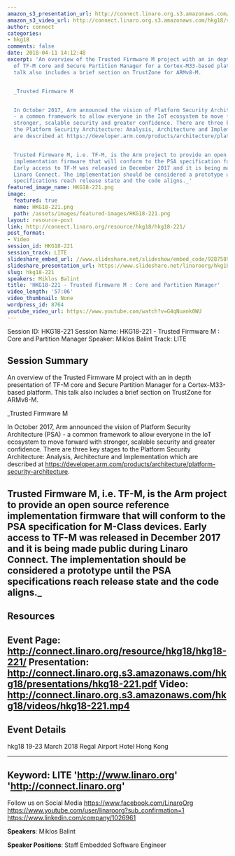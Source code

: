 ```yaml
---
amazon_s3_presentation_url: http://connect.linaro.org.s3.amazonaws.com/hkg18/presentations/hkg18-221.pdf
amazon_s3_video_url: http://connect.linaro.org.s3.amazonaws.com/hkg18/videos/hkg18-221.mp4
author: connect
categories:
- hkg18
comments: false
date: 2018-04-11 14:12:48
excerpt: 'An overview of the Trusted Firmware M project with an in depth presentation
  of TF-M core and Secure Partition Manager for a Cortex-M33-based platform. This
  talk also includes a brief section on TrustZone for ARMv8-M.


  _Trusted Firmware M


  In October 2017, Arm announced the vision of Platform Security Architecture (PSA)
  - a common framework to allow everyone in the IoT ecosystem to move forward with
  stronger, scalable security and greater confidence. There are three key stages to
  the Platform Security Architecture: Analysis, Architecture and Implementation which
  are described at https://developer.arm.com/products/architecture/platform-security-architecture.


  Trusted Firmware M, i.e. TF-M, is the Arm project to provide an open source reference
  implementation firmware that will conform to the PSA specification for M-Class devices.
  Early access to TF-M was released in December 2017 and it is being made public during
  Linaro Connect. The implementation should be considered a prototype until the PSA
  specifications reach release state and the code aligns._'
featured_image_name: HKG18-221.png
image:
  featured: true
  name: HKG18-221.png
  path: /assets/images/featured-images/HKG18-221.png
layout: resource-post
link: http://connect.linaro.org/resource/hkg18/hkg18-221/
post_format:
- Video
session_id: HKG18-221
session_track: LITE
slideshare_embed_url: //www.slideshare.net/slideshow/embed_code/92875894
slideshare_presentation_url: https://www.slideshare.net/linaroorg/hkg18221-trusted-firmware-m-core-and-partition-manager
slug: hkg18-221
speakers: Miklos Balint
title: 'HKG18-221 - Trusted Firmware M : Core and Partition Manager'
video_length: '57:06'
video_thumbnail: None
wordpress_id: 8764
youtube_video_url: https://www.youtube.com/watch?v=G4qNuank0WU
---
```


Session ID: HKG18-221
Session Name: HKG18-221 - Trusted Firmware M : Core and Partition Manager
Speaker: Miklos Balint
Track: LITE


## Session Summary
An overview of the Trusted Firmware M project with an in depth presentation of TF-M core and Secure Partition Manager for a Cortex-M33-based platform. This talk also includes a brief section on TrustZone for ARMv8-M.

_Trusted Firmware M

In October 2017, Arm announced the vision of Platform Security Architecture (PSA) - a common framework to allow everyone in the IoT ecosystem to move forward with stronger, scalable security and greater confidence. There are three key stages to the Platform Security Architecture: Analysis, Architecture and Implementation which are described at https://developer.arm.com/products/architecture/platform-security-architecture.

Trusted Firmware M, i.e. TF-M, is the Arm project to provide an open source reference implementation firmware that will conform to the PSA specification for M-Class devices. Early access to TF-M was released in December 2017 and it is being made public during Linaro Connect. The implementation should be considered a prototype until the PSA specifications reach release state and the code aligns._
---------------------------------------------------
## Resources
Event Page: http://connect.linaro.org/resource/hkg18/hkg18-221/
Presentation: http://connect.linaro.org.s3.amazonaws.com/hkg18/presentations/hkg18-221.pdf
Video: http://connect.linaro.org.s3.amazonaws.com/hkg18/videos/hkg18-221.mp4
 ---------------------------------------------------
## Event Details
hkg18
19-23 March 2018 
Regal Airport Hotel Hong Kong

---------------------------------------------------
Keyword: LITE
'http://www.linaro.org'
'http://connect.linaro.org'
---------------------------------------------------
Follow us on Social Media
https://www.facebook.com/LinaroOrg
https://www.youtube.com/user/linaroorg?sub_confirmation=1
https://www.linkedin.com/company/1026961

**Speakers**: Miklos Balint

**Speaker Positions**: Staff Embedded Software Engineer